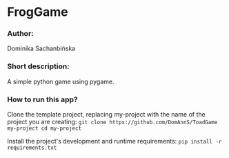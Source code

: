 # FrogGame
### Author:
Dominika Sachanbińska
### Short description:
A simple python game using pygame.

### How to run this app?

Clone the template project, replacing my-project with the name of the project you are creating: 
```git clone https://github.com/DomAnnS/ToadGame my-project cd my-project```

Install the project's development and runtime requirements: 
```pip install -r requirements.txt```
